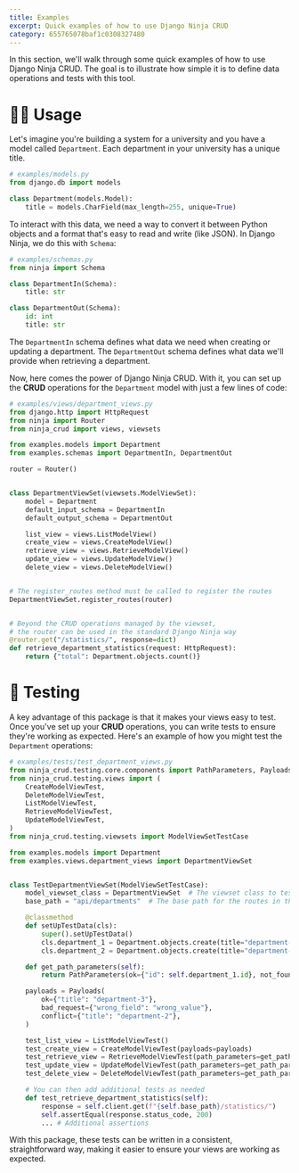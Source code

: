 ```yaml
---
title: Examples
excerpt: Quick examples of how to use Django Ninja CRUD
category: 655765078baf1c0308327480
---
```


In this section, we'll walk through some quick examples of how to use Django Ninja CRUD. The goal is to illustrate how simple it is to define data operations and tests with this tool.

# 👨‍🎨 Usage
Let's imagine you're building a system for a university and you have a model called `Department`. Each department in your university has a unique title.

```python
# examples/models.py
from django.db import models

class Department(models.Model):
    title = models.CharField(max_length=255, unique=True)
```

To interact with this data, we need a way to convert it between Python objects and a format that's easy to read and write (like JSON). In Django Ninja, we do this with `Schema`:

```python
# examples/schemas.py
from ninja import Schema

class DepartmentIn(Schema):
    title: str

class DepartmentOut(Schema):
    id: int
    title: str
```

The `DepartmentIn` schema defines what data we need when creating or updating a department. The `DepartmentOut` schema defines what data we'll provide when retrieving a department.

Now, here comes the power of Django Ninja CRUD. With it, you can set up the **CRUD** operations for the `Department` model with just a few lines of code:

```python
# examples/views/department_views.py
from django.http import HttpRequest
from ninja import Router
from ninja_crud import views, viewsets

from examples.models import Department
from examples.schemas import DepartmentIn, DepartmentOut

router = Router()


class DepartmentViewSet(viewsets.ModelViewSet):
    model = Department
    default_input_schema = DepartmentIn
    default_output_schema = DepartmentOut

    list_view = views.ListModelView()
    create_view = views.CreateModelView()
    retrieve_view = views.RetrieveModelView()
    update_view = views.UpdateModelView()
    delete_view = views.DeleteModelView()


# The register_routes method must be called to register the routes
DepartmentViewSet.register_routes(router)


# Beyond the CRUD operations managed by the viewset,
# the router can be used in the standard Django Ninja way
@router.get("/statistics/", response=dict)
def retrieve_department_statistics(request: HttpRequest):
    return {"total": Department.objects.count()}
```

# 🥷 Testing
A key advantage of this package is that it makes your views easy to test. Once you've set up your **CRUD** operations, you can write tests to ensure they're working as expected. Here's an example of how you might test the `Department` operations:

```python
# examples/tests/test_department_views.py
from ninja_crud.testing.core.components import PathParameters, Payloads
from ninja_crud.testing.views import (
    CreateModelViewTest,
    DeleteModelViewTest,
    ListModelViewTest,
    RetrieveModelViewTest,
    UpdateModelViewTest,
)
from ninja_crud.testing.viewsets import ModelViewSetTestCase

from examples.models import Department
from examples.views.department_views import DepartmentViewSet


class TestDepartmentViewSet(ModelViewSetTestCase):
    model_viewset_class = DepartmentViewSet  # The viewset class to test
    base_path = "api/departments"  # The base path for the routes in the viewset

    @classmethod
    def setUpTestData(cls):
        super().setUpTestData()
        cls.department_1 = Department.objects.create(title="department-1")
        cls.department_2 = Department.objects.create(title="department-2")

    def get_path_parameters(self):
        return PathParameters(ok={"id": self.department_1.id}, not_found={"id": 9999})

    payloads = Payloads(
        ok={"title": "department-3"},
        bad_request={"wrong_field": "wrong_value"},
        conflict={"title": "department-2"},
    )

    test_list_view = ListModelViewTest()
    test_create_view = CreateModelViewTest(payloads=payloads)
    test_retrieve_view = RetrieveModelViewTest(path_parameters=get_path_parameters)
    test_update_view = UpdateModelViewTest(path_parameters=get_path_parameters, payloads=payloads)
    test_delete_view = DeleteModelViewTest(path_parameters=get_path_parameters)

    # You can then add additional tests as needed
    def test_retrieve_department_statistics(self):
        response = self.client.get(f"{self.base_path}/statistics/")
        self.assertEqual(response.status_code, 200)
        ... # Additional assertions
```
With this package, these tests can be written in a consistent, straightforward way, making it easier to ensure your views are working as expected.

